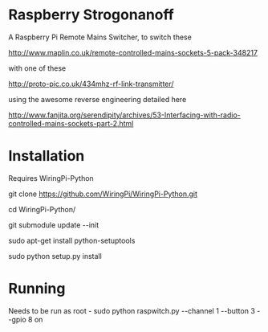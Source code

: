 Raspberry Strogonanoff
=========

A Raspberry Pi Remote Mains Switcher, to switch these

http://www.maplin.co.uk/remote-controlled-mains-sockets-5-pack-348217

with one of these

http://proto-pic.co.uk/434mhz-rf-link-transmitter/

using the awesome reverse engineering detailed here

http://www.fanjita.org/serendipity/archives/53-Interfacing-with-radio-controlled-mains-sockets-part-2.html

Installation
========

Requires WiringPi-Python

git clone https://github.com/WiringPi/WiringPi-Python.git

cd WiringPi-Python/

git submodule update --init

sudo apt-get install python-setuptools

sudo python setup.py install

Running
=======

Needs to be run as root - 
sudo python raspwitch.py --channel 1 --button 3 --gpio 8 on 